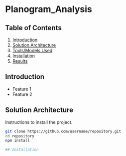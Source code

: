 # Planogram_Analysis
## Table of Contents

1. [Introduction](#introduction)
2. [Solution Architecture](#solution-architecture)
3. [Tools/Models Used](#toolsmodels-used)
4. [Installation](#installation)
5. [Results](#results)


## Introduction

- Feature 1
- Feature 2

## Solution Architecture

Instructions to install the project.

```bash
git clone https://github.com/username/repository.git
cd repository
npm install

## Installation




